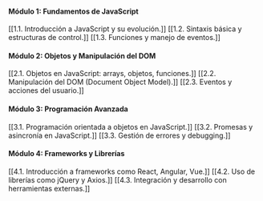 #### Módulo 1: Fundamentos de JavaScript

[[1.1. Introducción a JavaScript y su evolución.]] [[1.2. Sintaxis básica y estructuras de control.]] [[1.3. Funciones y manejo de eventos.]]

#### Módulo 2: Objetos y Manipulación del DOM

[[2.1. Objetos en JavaScript: arrays, objetos, funciones.]] [[2.2. Manipulación del DOM (Document Object Model).]] [[2.3. Eventos y acciones del usuario.]]

#### Módulo 3: Programación Avanzada

[[3.1. Programación orientada a objetos en JavaScript.]] [[3.2. Promesas y asincronía en JavaScript.]] [[3.3. Gestión de errores y debugging.]]

#### Módulo 4: Frameworks y Librerías

[[4.1. Introducción a frameworks como React, Angular, Vue.]] [[4.2. Uso de librerías como jQuery y Axios.]] [[4.3. Integración y desarrollo con herramientas externas.]]